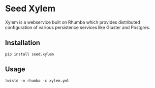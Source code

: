 # Seed Xylem

Xylem is a webservice built on Rhumba which provides distributed configuration
of various persistence services like Gluster and Postgres.

## Installation

`pip install seed.xylem`

## Usage

`twistd -n rhumba -c xylem.yml`

